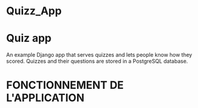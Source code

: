 # Quizz_App


# Quiz app

An example Django app that serves quizzes and lets people know how they scored. Quizzes and their questions are stored in a PostgreSQL database. 

# FONCTIONNEMENT DE L'APPLICATION
